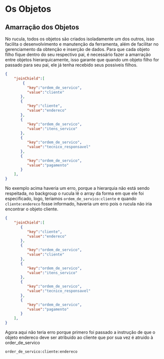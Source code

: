 # Os Objetos

## Amarração dos Objetos

No rucula, todos os objetos são criados isoladamente um dos outros, isso facilita o desenvolvimento e manutenção da ferramenta, além de facilitar no gerenciamento da obtenção e inserção de dados. Para que cada objeto filho fique dentro do seu respectivo pai, é necessário fazer a amarração entre objetos hierarquicamente, isso garante que quando um objeto filho for passado para seu pai, ele já tenha recebido seus possiveis filhos.

``` json
{
    "joinChield":[
        {
          "key":"ordem_de_servico",
          "value":"cliente"
       },
       {
          "key":"cliente",
          "value":"endereco"
       },
       {
          "key":"ordem_de_servico",
          "value":"itens_servico"
       },
       {
          "key":"ordem_de_servico",
          "value":"tecnico_responsavel"
       },
       {
          "key":"ordem_de_servico",
          "value":"pagamento"
       }
    ],
}
```

No exemplo acima haveria um erro, porque a hierarquia não está sendo respeitada, no backgroup o rucula lê o  array da forma em que ele foi especificado, logo, teriamos `ordem_de_servico:cliente` e quando `cliente:endereco` fosse informado, haveria um erro pois o rucula não iria encontrar o objeto cliente.

``` json
{
    "joinChield":[
       {
          "key":"cliente",
          "value":"endereco"
       },
       {
          "key":"ordem_de_servico",
          "value":"cliente"
       },
       {
          "key":"ordem_de_servico",
          "value":"itens_servico"
       },
       {
          "key":"ordem_de_servico",
          "value":"tecnico_responsavel"
       },
       {
          "key":"ordem_de_servico",
          "value":"pagamento"
       }
    ],
}
```

Agora aqui não teria erro porque primero foi passado a instrução de que o objeto endereco deve ser atribuido ao cliente que por sua vez é atruido à order_de_servico

`order_de_servico:cliente:endereco`
